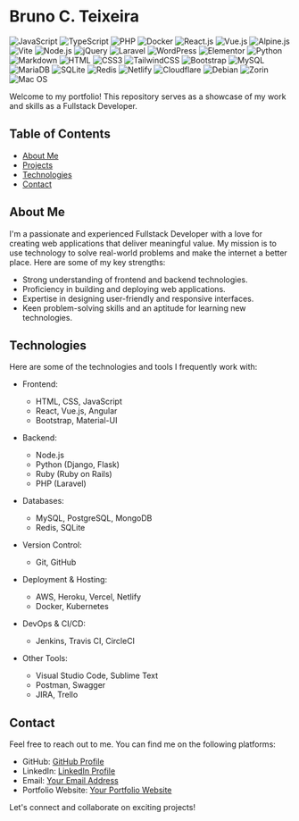 # Bruno C. Teixeira
![JavaScript](https://img.shields.io/badge/JavaScript-F7DF1E?style=flat-square&logo=javascript&logoColor=black)
![TypeScript](https://img.shields.io/badge/TypeScript-007ACC?style=flat-square&logo=typescript&logoColor=white)
![PHP](https://img.shields.io/badge/PHP-777BB4?style=flat-square&logo=php&logoColor=white)
![Docker](https://img.shields.io/badge/Docker-0CC1F3?style=flat-square&logo=docker&logoColor=white)
![React.js](https://img.shields.io/badge/React.js-0081CB?style=flat-square&logo=react&logoColor=61DAFB)
![Vue.js](https://img.shields.io/badge/Vue.js-35495E?style=flat-square&logo=vue.js&logoColor=4FC08D)
![Alpine.js](https://img.shields.io/badge/Alpine.js-663399?style=flat-square&logo=alpine.js&logoColor=white)
![Vite](https://img.shields.io/badge/Vite-593D88?style=flat-square&logo=vite&logoColor=white)
![Node.js](https://img.shields.io/badge/Node.js-43853D?style=flat-square&logo=node.js&logoColor=white)
![jQuery](https://img.shields.io/badge/jQuery-0769AD?style=flat-square&logo=jquery&logoColor=white)
![Laravel](https://img.shields.io/badge/Laravel-FF2D20?style=flat-square&logo=laravel&logoColor=white)
![WordPress](https://img.shields.io/badge/Wordpress-21759B?style=flat-square&logo=wordpress&logoColor=white)
![Elementor](https://img.shields.io/badge/Elementor-9146FF?style=flat-square&logo=elementor&logoColor=white)
![Python](https://img.shields.io/badge/Python-3776AB?style=flat-square&logo=python&logoColor=white)
![Markdown](https://img.shields.io/badge/Markdown-000000?style=flat-square&logo=markdown&logoColor=white)
![HTML](https://img.shields.io/badge/HTML5-E34F26?style=flat-square&logo=html5&logoColor=white)
![CSS3](https://img.shields.io/badge/CSS3-1572B6?style=flat-square&logo=css3&logoColor=white)
![TailwindCSS](https://img.shields.io/badge/Tailwind_CSS-38B2AC?style=flat-square&logo=tailwind-css&logoColor=white)
![Bootstrap](https://img.shields.io/badge/Bootstrap-563D7C?style=flat-square&logo=bootstrap&logoColor=white)
![MySQL](https://img.shields.io/badge/MySQL-005C84?style=flat-square&logo=mysql&logoColor=white)
![MariaDB](https://img.shields.io/badge/MariaDB-003545?style=flat-square&logo=mariadb&logoColor=white)
![SQLite](https://img.shields.io/badge/SQLite-07405E?style=flat-square&logo=sqlite&logoColor=white)
![Redis](https://img.shields.io/badge/redis-%23DD0031.svg?&style=flat-square&logo=redis&logoColor=white)
![Netlify](https://img.shields.io/badge/Netlify-00C7B7?style=flat-square&logo=netlify&logoColor=white)
![Cloudflare](https://img.shields.io/badge/Cloudflare-F38020?style=flat-square&logo=Cloudflare&logoColor=white)
![Debian](https://img.shields.io/badge/Debian-A81D33?style=flat-square&logo=debian&logoColor=white)
![Zorin](https://img.shields.io/badge/Zorin%20OS-0CC1F3?style=flat-square&logo=zorin&logoColor=white)
![Mac OS](https://img.shields.io/badge/macOS-000000?style=flat-square&logo=apple&logoColor=white)

Welcome to my portfolio! This repository serves as a showcase of my work and skills as a Fullstack Developer.

## Table of Contents
- [About Me](#about-me)
- [Projects](#projects)
- [Technologies](#technologies)
- [Contact](#contact)

## About Me

I'm a passionate and experienced Fullstack Developer with a love for creating web applications that deliver meaningful value. My mission is to use technology to solve real-world problems and make the internet a better place. Here are some of my key strengths:

- Strong understanding of frontend and backend technologies.
- Proficiency in building and deploying web applications.
- Expertise in designing user-friendly and responsive interfaces.
- Keen problem-solving skills and an aptitude for learning new technologies.
<!--
## Projects

### Project 1: [Project Name](project-link)
![Project Image](project-image-link)

- Description: A brief description of the project and its purpose.
- Technologies Used: List the technologies and frameworks used in this project.
- Features: Highlight some of the key features and functionalities.
- Demo: Link to a live demo or a video demo (if available).
- Source Code: Link to the GitHub repository (if it's an open-source project).

### Project 2: [Project Name](project-link)
![Project Image](project-image-link)

- Description: A brief description of the project and its purpose.
- Technologies Used: List the technologies and frameworks used in this project.
- Features: Highlight some of the key features and functionalities.
- Demo: Link to a live demo or a video demo (if available).
- Source Code: Link to the GitHub repository (if it's an open-source project).

Add more projects as needed.
-->
## Technologies

Here are some of the technologies and tools I frequently work with:

- Frontend:
  - HTML, CSS, JavaScript
  - React, Vue.js, Angular
  - Bootstrap, Material-UI

- Backend:
  - Node.js
  - Python (Django, Flask)
  - Ruby (Ruby on Rails)
  - PHP (Laravel)
  
- Databases:
  - MySQL, PostgreSQL, MongoDB
  - Redis, SQLite

- Version Control:
  - Git, GitHub

- Deployment & Hosting:
  - AWS, Heroku, Vercel, Netlify
  - Docker, Kubernetes

- DevOps & CI/CD:
  - Jenkins, Travis CI, CircleCI

- Other Tools:
  - Visual Studio Code, Sublime Text
  - Postman, Swagger
  - JIRA, Trello

## Contact

Feel free to reach out to me. You can find me on the following platforms:

- GitHub: [GitHub Profile](github-profile-link)
- LinkedIn: [LinkedIn Profile](linkedin-profile-link)
- Email: [Your Email Address](mailto:youremail@example.com)
- Portfolio Website: [Your Portfolio Website](your-portfolio-website-link)

Let's connect and collaborate on exciting projects!
